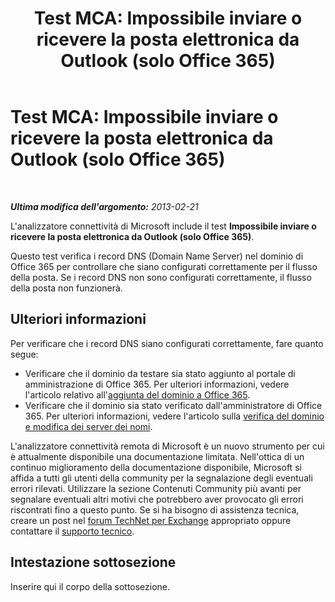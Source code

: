 ﻿---
title: 'Test MCA: Impossibile inviare o ricevere la posta elettronica da Outlook (solo Office 365)'
TOCTitle: 'Test MCA: Impossibile inviare o ricevere la posta elettronica da Outlook (solo Office 365)'
ms:assetid: 8525a5a2-3db4-4c72-b46e-ace59fc881f1
ms:mtpsurl: https://technet.microsoft.com/it-it/library/Dn127040(v=EXCHG.80)
ms:contentKeyID: 53089511
ms.date: 10/25/2013
mtps_version: v=EXCHG.80
_tocRel: dd439364(v=exchg.80)/toc.json
ms.translationtype: HT
---

# Test MCA: Impossibile inviare o ricevere la posta elettronica da Outlook (solo Office 365)

 

_**Ultima modifica dell'argomento:** 2013-02-21_

L'analizzatore connettività di Microsoft include il test **Impossibile inviare o ricevere la posta elettronica da Outlook (solo Office 365)**.

Questo test verifica i record DNS (Domain Name Server) nel dominio di Office 365 per controllare che siano configurati correttamente per il flusso della posta. Se i record DNS non sono configurati correttamente, il flusso della posta non funzionerà.

## Ulteriori informazioni

Per verificare che i record DNS siano configurati correttamente, fare quanto segue:

  - Verificare che il dominio da testare sia stato aggiunto al portale di amministrazione di Office 365. Per ulteriori informazioni, vedere l'articolo relativo all'[aggiunta del dominio a Office 365](http://go.microsoft.com/fwlink/p/?linkid=285340).  
  - Verificare che il dominio sia stato verificato dall'amministratore di Office 365. Per ulteriori informazioni, vedere l'articolo sulla [verifica del dominio e modifica dei server dei nomi](http://go.microsoft.com/fwlink/p/?linkid=285342).  

L'analizzatore connettività remota di Microsoft è un nuovo strumento per cui è attualmente disponibile una documentazione limitata. Nell'ottica di un continuo miglioramento della documentazione disponibile, Microsoft si affida a tutti gli utenti della community per la segnalazione degli eventuali errori rilevati. Utilizzare la sezione Contenuti Community più avanti per segnalare eventuali altri motivi che potrebbero aver provocato gli errori riscontrati fino a questo punto. Se si ha bisogno di assistenza tecnica, creare un post nel [forum TechNet per Exchange](http://go.microsoft.com/fwlink/p/?linkid=73420) appropriato oppure contattare il [supporto tecnico](http://go.microsoft.com/fwlink/p/?linkid=8158).

## Intestazione sottosezione

Inserire qui il corpo della sottosezione.

